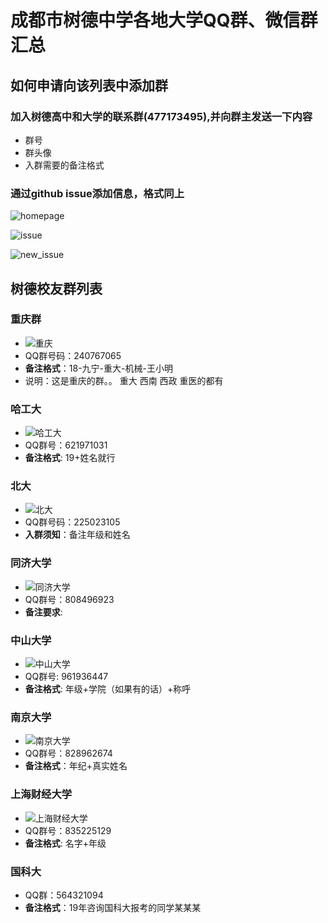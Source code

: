 # 成都市树德中学各地大学QQ群、微信群汇总

## 如何申请向该列表中添加群

### 加入树德高中和大学的联系群(477173495),并向群主发送一下内容

- 群号
- 群头像
- 入群需要的备注格式

### 通过github issue添加信息，格式同上

![homepage](./img/github_homepage.png)

![issue](img/issue_page.png)

![new_issue](img/new_issue.png)

## 树德校友群列表

### 重庆群

- ![重庆](./img/chongqing.jpg)
- QQ群号码：240767065
- **备注格式**：18-九宁-重大-机械-王小明
- 说明：这是重庆的群。。 重大 西南 西政 重医的都有

### 哈工大

- ![哈工大](./img/hagongda.png)
- QQ群号：621971031
- **备注格式**: 19+姓名就行

### 北大

- ![北大](./img/beida.png)
- QQ群号码：225023105
- **入群须知**：备注年级和姓名

### 同济大学

- ![同济大学](./img/tongji.png)
- QQ群号：808496923
- **备注要求**:

### 中山大学

- ![中山大学](./img/zhongshan.png)
- QQ群号: 961936447
- **备注格式**: 年级+学院（如果有的话）+称呼

### 南京大学

- ![南京大学](./img/nanjingdaxue.png)
- QQ群号：828962674
- **备注格式**：年纪+真实姓名

### 上海财经大学

- ![上海财经大学](./img/shanghaicaijing.jpg)
- QQ群号：835225129
- **备注格式**: 名字+年级

### 国科大

- QQ群：564321094
- **备注格式**：19年咨询国科大报考的同学某某某
